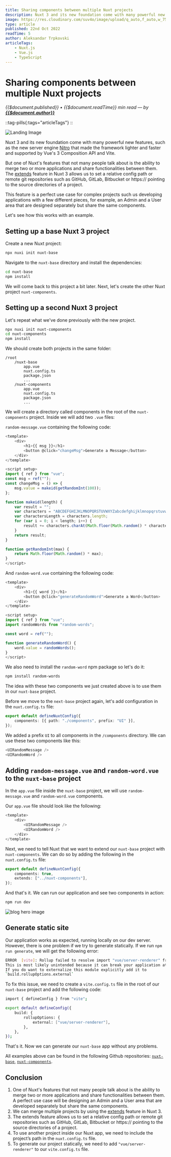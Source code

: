 ```yaml
---
title: Sharing components between multiple Nuxt projects
description: Nuxt 3 and its new foundation come with many powerful new features, such as the new server engine Nitro that made the framework lighter and faster and supported by Vue's 3 Composition API and Vite. But one of Nuxt's features that not many people talk about is the ability to merge two or more applications and share functionalities between them. The extends feature in Nuxt 3 allows us to set a relative config path or remote git repositories such as GitHub, GitLab, Bitbucket or https:// pointing to the source directories of a project. This feature is a perfect use case for complex projects such us developing applications with a few different pieces, for example, an Admin and a User area that are designed separately but share the same components.
image: https://res.cloudinary.com/suv4o/image/upload/q_auto,f_auto,w_750,e_sharpen:100/v1666399302/blog/nuxt-extends/nuxt-extends
type: article
published: 22nd Oct 2022
readTime: 5
author: Aleksandar Trpkovski
articleTags:
    - Nuxt.js
    - Vue.js
    - TypeScript
---
```


# Sharing components between multiple Nuxt projects

_{{$document.published}} • {{$document.readTime}} min read — by **[{{$document.author}}](/)**_

::tag-pills{:tags="articleTags"}
::

![Landing Image](https://res.cloudinary.com/suv4o/image/upload/q_auto,f_auto,w_750,e_sharpen:100/v1666399302/blog/nuxt-extends/nuxt-extends)

Nuxt 3 and its new foundation come with many powerful new features, such as the new server engine [Nitro](https://v3.nuxtjs.org/guide/concepts/server-engine/) that made the framework lighter and faster and supported by Vue's 3 Composition API and Vite.

But one of Nuxt's features that not many people talk about is the ability to merge two or more applications and share functionalities between them. The [extends](https://v3.nuxtjs.org/api/configuration/nuxt-config/#extends) feature in Nuxt 3 allows us to set a relative config path or remote git repositories such as GitHub, GitLab, Bitbucket or https:// pointing to the source directories of a project.

This feature is a perfect use case for complex projects such us developing applications with a few different pieces, for example, an Admin and a User area that are designed separately but share the same components.

Let's see how this works with an example.

## Setting up a base Nuxt 3 project

Create a new Nuxt project:

```bash
npx nuxi init nuxt-base
```

Navigate to the `nuxt-base` directory and install the dependencies:

```bash
cd nuxt-base
npm install
```

We will come back to this project a bit later. Next, let's create the other Nuxt project `nuxt-components`.

## Setting up a second Nuxt 3 project

Let's repeat what we've done previously with the new project.

```bash
npx nuxi init nuxt-components
cd nuxt-components
npm install
```

We should create both projects in the same folder:

```plain
/root
	/nuxt-base
		app.vue
		nuxt.config.ts
		package.json
		...
	/nuxt-components
		app.vue
		nuxt.config.ts
		package.json
		...
```

We will create a directory called components in the root of the `nuxt-components` project. Inside we will add two `.vue` files:

`random-message.vue` containing the following code:

```js
<template>
    <div>
        <h1>{{ msg }}</h1>
        <button @click="changeMsg">Generate a Message</button>
    </div>
</template>

<script setup>
import { ref } from "vue";
const msg = ref("");
const changeMsg = () => {
    msg.value = makeid(getRandomInt(100));
};

function makeid(length) {
    var result = "";
    var characters = "ABCDEFGHIJKLMNOPQRSTUVWXYZabcdefghijklmnopqrstuvwxyz0123456789";
    var charactersLength = characters.length;
    for (var i = 0; i < length; i++) {
        result += characters.charAt(Math.floor(Math.random() * charactersLength));
    }
    return result;
}

function getRandomInt(max) {
    return Math.floor(Math.random() * max);
}
</script>
```

And `random-word.vue` containing the following code:

```js
<template>
    <div>
        <h1>{{ word }}</h1>
        <button @click="generateRandomWord">Generate a Word</button>
    </div>
</template>

<script setup>
import { ref } from "vue";
import randomWords from "random-words";

const word = ref("");

function generateRandomWord() {
    word.value = randomWords();
}
</script>
```

We also need to install the `random-word` npm package so let's do it:

```bash
npm install random-words
```

The idea with these two components we just created above is to use them in our `nuxt-base` project.

Before we move to the `next-base` project again, let's add configuration in the `nuxt.config.ts` file:

```ts
export default defineNuxtConfig({
    components: [{ path: "./components", prefix: "UI" }],
});
```

We added a prefix `UI` to all components in the `/components` directory. We can use these two components like this:

```ts
<UIRandomMessage />
<UIRandomWord />
```

## Adding `random-message.vue` and `random-word.vue` to the `nuxt-base` project

In the `app.vue` file inside the `nuxt-base` project, we will use `random-message.vue` and `random-word.vue` components.

Our `app.vue` file should look like the following:

```js
<template>
    <div>
        <UIRandomMessage />
        <UIRandomWord />
    </div>
</template>
```

Next, we need to tell Nuxt that we want to extend our `nuxt-base` project with `nuxt-components`. We can do so by adding the following in the `nuxt.config.ts` file:

```ts
export default defineNuxtConfig({
    components: true,
    extends: ["../nuxt-components"],
});
```

And that's it. We can run our application and see two components in action:

```bash
npm run dev
```

![blog hero image](https://res.cloudinary.com/suv4o/image/upload/v1666403383/blog/nuxt-extends/nuxt-extends-640gif_ryloin)

## Generate static site

Our application works as expected, running locally on our dev server. However, there is one problem if we try to generate statically. If we run `npm run generate`, we will get the following error:

```bash
ERROR  [vite]: Rollup failed to resolve import "vue/server-renderer" from "../nuxt-components/components/random-message.vue".
This is most likely unintended because it can break your application at runtime.
If you do want to externalize this module explicitly add it to
`build.rollupOptions.external`
```

To fix this issue, we need to create a `vite.config.ts` file in the root of our `nuxt-base` project and add the following code:

```bash
import { defineConfig } from "vite";

export default defineConfig({
    build: {
        rollupOptions: {
            external: ["vue/server-renderer"],
        },
    },
});
```

That's it. Now we can generate our `nuxt-base` app without any problems.

All examples above can be found in the following Github repositories: [`nuxt-base`](https://github.com/Suv4o/nuxt-extends-example), [`nuxt-components`](https://github.com/Suv4o/nuxt-component-generate-message).

## Conclusion

1. One of Nuxt's features that not many people talk about is the ability to merge two or more applications and share functionalities between them. A perfect use case will be designing an Admin and a User area that are developed separately but share the same components.
2. We can merge multiple projects by using the [extends](https://v3.nuxtjs.org/api/configuration/nuxt-config/#extends) feature in Nuxt 3.
3. The extends feature allows us to set a relative config path or remote git repositories such as GitHub, GitLab, Bitbucket or https:// pointing to the source directories of a project.
4. To use another project inside our Nuxt app, we need to include the project’s path in the `nuxt.config.ts` file.
5. To generate our project statically, we need to add `"vue/server-renderer"` to our `vite.config.ts` file.
